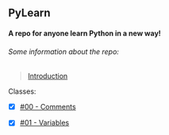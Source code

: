 ## PyLearn

#### A repo for anyone learn Python in a new way!

###### Some information about the repo:

> [Introduction](https://github.com/JohnnyStein/PyLearn/tree/master/Introduction)

Classes:

- [x] [#00 - Comments](https://github.com/JohnnyStein/PyLearn/tree/master/%2300%20-%20%20Comments)
- [x] [#01 - Variables](https://github.com/JohnnyStein/PyLearn/tree/master/%2301%20-%20Variables)

